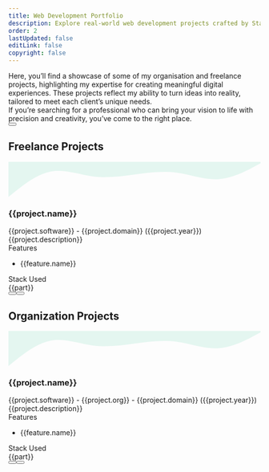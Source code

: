 ```yaml
---
title: Web Development Portfolio
description: Explore real-world web development projects crafted by Stack Seekers. From scalable SaaS apps to stunning websites, see how we build digital experiences that drive results. Freelance projects in custom web and app development, including booking platforms, dashboards, and analytics tools. Built with React, Node.js, and modern tech stacks.
order: 2
lastUpdated: false
editLink: false
copyright: false
---
```

<div class="flex flex-column gap-4 my-6 line-height-4">
  <div>
    Here, you’ll find a showcase of some of my organisation and freelance
    projects, highlighting my expertise for creating meaningful digital
    experiences. These projects reflect my ability to turn ideas into reality,
    tailored to meet each client’s unique needs.
  </div>
  <div>
    If you’re searching for a professional who can bring your vision to life
    with precision and creativity, you’ve come to the right place.
  </div>
  <div>
    <a
      href="https://cal.com/stackseekers"
      size="large"
      color="deeppink"
      class="flex justify-content-center text-center no-underline mt-4"
    >
      <Button
        label="Build Your Vision with Us!"
        icon="pi pi-calendar-clock"
        severity="primary"
        raised
        rounded
      />
    </a>
  </div>
</div>

<!-- Vertical Tabs Navigation -->
<div class="p-d-flex p-flex-column p-mr-3">
  <TabView class="vertical-tabs">
    <TabPanel header="Freelance Projects">
      <h2 itemprop="name" class="hidden">Freelance Projects</h2>
      <div class="grid my-6 gap-8">
        <div
          class="vp-feature-item col-12 shadow-1 m-0 p-0"
          v-for="(project, index) in freelance"
          :id="project.name"
        >
          <svg xmlns="http://www.w3.org/2000/svg" viewBox="0 120 1440 200">
            <path
              fill="#10b981"
              fill-opacity="0.1"
              d="M0,320L40,288C80,256,160,192,240,176C320,160,400,192,480,202.7C560,213,640,203,720,192C800,181,880,171,960,181.3C1040,192,1120,224,1200,218.7C1280,213,1360,171,1400,149.3L1440,128L1440,0L1400,0C1360,0,1280,0,1200,0C1120,0,1040,0,960,0C880,0,800,0,720,0C640,0,560,0,480,0C400,0,320,0,240,0C160,0,80,0,40,0L0,0Z"
            ></path>
          </svg>
          <div>
            <div class="px-4">
              <h3 itemprop="name" class="text-4xl font-bold p-0 m-0">
                {{project.name}}
              </h3>
              <div class="text-xl mt-2" itemprop="operatingSystem">
                {{project.software}}
                <span class="text-sm mt-2"> - {{project.domain}}</span>
                <a class="text-sm mt-2 font-italic no-underline"
                  >({{project.year}})</a
                >
              </div>
            </div>
            <div
              class="flex md:flex-row flex-column"
              itemscope
              itemtype="https://schema.org/SoftwareApplication"
            >
              <div class="md:col-6 col-12 line-height-3 px-4">
                <div class="my-2 text-xl">{{project.description}}</div>
                <div class="flex flex-column mt-4 p-2" v-if="project.features">
                  <div class="my-2 text-l">Features</div>
                  <ul class="my-2 text-sm" v-for="feature in project.features">
                    <li>{{feature.name}}</li>
                  </ul>
                </div>
              </div>
              <div class="md:col-6 col-12">
                <link itemprop="applicationCategory" :href="project.schema" />
                <div v-if="project.images">
                  <div class="card" v-if="project.images.length != 1">
                    <Galleria
                      :value="project.images"
                      :responsiveOptions="responsiveOptions"
                      :numVisible="5"
                      :circular="true"
                      :showItemNavigators="true"
                      :showThumbnails="false"
                    >
                      <template #item="slotProps">
                        <img
                          :src="slotProps.item.itemImageSrc"
                          :alt="slotProps.item.alt"
                          style="width: 100%; display: block"
                          loading="eager" fetchpriority="high"
                        />
                      </template>
                      <template #thumbnail="slotProps">
                        <img
                          :src="slotProps.item.thumbnailImageSrc"
                          :alt="slotProps.item.alt"
                          style="display: block"
                          loading="eager" fetchpriority="high"
                        />
                      </template>
                    </Galleria>
                  </div>
                  <div class="card" v-else>
                    <img
                      :src="project.images[0].itemImageSrc"
                      :alt="project.images[0].alt"
                      style="width: 100%; display: block"
                      loading="eager" fetchpriority="high"
                    />
                  </div>
                </div>
              </div>
            </div>
          </div>
          <div class="flex flex-column mt-4 p-4">
            <div class="myt-2 text-l">Stack Used</div>
            <div class="flex grid mt-4 px-2">
              <Tag
                style="
                  border: 2px solid var(--border-color);
                  background: transparent;
                  color: var(--text-color);
                "
                v-for="part in project.skills"
                :key="part"
                :value="part"
                class="m-1"
              >
                <div class="flex items-center gap-2 px-1">
                  <i class="pi pi-cog" style="font-size: 1rem"></i>
                  <span class="text-base">{{part}}</span>
                </div>
              </Tag>
            </div>
            <div
              class="flex flex-row justify-content-between align-items-center gap-2"
            >
              <a
                v-if="project.link"
                :href="project.link"
                target="_blank"
                class="w-full flex flex-row no-underline mt-4"
              >
                <Button
                  label="Demo"
                  icon="pi pi-angle-double-right"
                  severity="primary"
                  raised
                  rounded
                />
              </a>
              <a
                v-if="project.codeLink"
                :href="project.codeLink"
                target="_blank"
                class="w-full flex flex-row no-underline mt-4"
              >
                <Button
                  label="Repo"
                  icon="pi pi-github"
                  severity="secondary"
                  raised
                  rounded
                />
              </a>
            </div>
          </div>
        </div>
      </div>
    </TabPanel>
    <TabPanel header="Org Projects">
        <h2 itemprop="name" class="hidden">Organization Projects</h2>
        <div class="grid my-6 gap-8">
        <div
          class="vp-feature-item col-12 shadow-1 m-0 p-0"
          v-for="(project, index) in projects"
          :id="project.name"
        >
          <svg xmlns="http://www.w3.org/2000/svg" viewBox="0 120 1440 200">
            <path
              fill="#10b981"
              fill-opacity="0.1"
              d="M0,320L40,288C80,256,160,192,240,176C320,160,400,192,480,202.7C560,213,640,203,720,192C800,181,880,171,960,181.3C1040,192,1120,224,1200,218.7C1280,213,1360,171,1400,149.3L1440,128L1440,0L1400,0C1360,0,1280,0,1200,0C1120,0,1040,0,960,0C880,0,800,0,720,0C640,0,560,0,480,0C400,0,320,0,240,0C160,0,80,0,40,0L0,0Z"
            ></path>
          </svg>
          <div>
            <div class="px-4">
              <h3 itemprop="name" class="text-4xl font-bold p-0 m-0">
                {{project.name}}
              </h3>
              <div class="text-xl mt-2" itemprop="operatingSystem">
                {{project.software}}
                <span class="text-sm mt-2"> - {{project.org}}</span>
                <span class="text-sm mt-2 font-italic">
                  - {{project.domain}}</span
                >
                <a class="text-sm mt-2 font-italic no-underline"
                  >({{project.year}})</a
                >
              </div>
            </div>
            <div
              class="flex md:flex-row flex-column"
              itemscope
              itemtype="https://schema.org/SoftwareApplication"
            >
              <div class="md:col-6 col-12 px-4">
                <div class="my-2 text-xl line-height-3">
                  {{project.description}}
                </div>
                <div class="flex flex-column mt-4 p-2" v-if="project.features">
                  <div class="my-2 text-l">Features</div>
                  <ul class="my-2 text-sm" v-for="feature in project.features">
                    <li class="line-height-3">{{feature.name}}</li>
                  </ul>
                </div>
              </div>
              <div class="md:col-6 col-12">
                <link itemprop="applicationCategory" :href="project.schema" />
                <div v-if="project.images">
                  <div class="card" v-if="project.images.length != 1">
                    <Galleria
                      :value="project.images"
                      :responsiveOptions="responsiveOptions"
                      :numVisible="5"
                      :circular="true"
                      :showItemNavigators="true"
                      :showThumbnails="false"
                      :pt="{
                        prevButton: { 'aria-label': 'Previous image' },
                        nextButton: { 'aria-label': 'Next image' }
                      }"
                    >
                      <template #item="slotProps">
                        <img
                          :src="slotProps.item.itemImageSrc"
                          :alt="slotProps.item.alt"
                          style="width: 100%; display: block"
                          loading="eager" fetchpriority="high"
                        />
                      </template>
                      <template #thumbnail="slotProps">
                        <img
                          :src="slotProps.item.thumbnailImageSrc"
                          :alt="slotProps.item.alt"
                          style="display: block"
                          loading="eager" fetchpriority="high"
                        />
                      </template>
                    </Galleria>
                  </div>
                  <div class="card" v-else>
                    <img
                      :src="project.images[0].itemImageSrc"
                      :alt="project.images[0].alt"
                      style="width: 100%; display: block"
                      loading="eager" fetchpriority="high"
                    />
                  </div>
                </div>
              </div>
            </div>
          </div>
          <div class="flex flex-column mt-4 p-4">
            <div class="mt-2 text-l">Stack Used</div>
            <div class="flex grid mt-4 px-2">
              <Tag
                style="
                  border: 2px solid var(--border-color);
                  background: transparent;
                  color: var(--text-color);
                "
                v-for="part in project.skills"
                :key="part"
                :value="part"
                class="m-1"
              >
                <div class="flex items-center gap-2 px-1">
                  <i class="pi pi-cog" style="font-size: 1rem"></i>
                  <span class="text-base">{{part}}</span>
                </div>
              </Tag>
            </div>
            <div
              class="flex flex-row justify-content-between align-items-center gap-2"
            >
              <a
                v-if="project.link"
                :href="project.link"
                target="_blank"
                class="w-full flex flex-row no-underline mt-4"
              >
                <Button
                  label="Live Demo"
                  icon="pi pi-angle-double-right"
                  severity="primary"
                  raised
                  rounded
                />
              </a>
              <a
                v-if="project.codeLink"
                :href="project.codeLink"
                target="_blank"
                class="w-full flex flex-row no-underline mt-4"
              >
                <Button
                  label="Repo"
                  icon="pi pi-github"
                  severity="secondary"
                  raised
                  rounded
                />
              </a>
            </div>
          </div>
        </div>
      </div>
    </TabPanel>
  </TabView>
</div>

<script setup lang="ts">
  import { ref } from "vue";

  const images = ref();
  const responsiveOptions = ref([
    {
      breakpoint: "1300px",
      numVisible: 4,
    },
    {
      breakpoint: "575px",
      numVisible: 1,
    },
  ]);

  const projects = [
    {
      name: "Trokka Attraction",
      description: "Book Attractions and Tours for Your Next Holiday",
      skills: [
        "Javascript",
        "ES6",
        "VueJs",
        "Vuex",
        "Axios",
        "API integration",
        "ExpressJS",
        "MongoDB",
        "Git",
        "EC2",
      ],
      software: "Web",
      features: [
        {
          name: "Show Tours and Attraction of Malaysia",
        },
        {
          name: "Popular activities based on rating and demand",
        },
        {
          name: "Activities and details based on location",
        },
        {
          name: "Book and share attractions with other people",
        },
        {
          name: "Discount system based on promo code",
        },
        {
          name: "Payment system using Boost wallet and other payment methods",
        },
        {
          name: "Custom CMS backend system to add, update, and delete tours and attractions",
        },
      ],
      org: "Catch That Bus",
      year: "2019",
      domain: "Leisure, travel, and tourism",
      schema: "https://schema.org/DeveloperApplication",
      link: "https://m.trokka.com/attraction",
      images: [
        {
          itemImageSrc: "/img/projects/trokka.webp",
          thumbnailImageSrc: "/img/projects/trokka.webp",
          alt: "Trokka.com | Book Attractions and Tours for Your Next Holiday",
          title:
            "Trokka.com | Book Attractions and Tours for Your Next Holiday",
        },
      ],
    },
    {
      name: "Catch That Bus",
      description: "Book Malaysia and Singapore bus tickets online.",
      skills: [
        "Javascript",
        "ES6",
        "VueJs",
        "Vuex",
        "Vite",
        "Axios",
        "Cordova",
        "API integration",
        "ExpressJS",
        "MongoDB",
        "Git",
        "EC2",
        "Eslint",
        "Prettier",
      ],
      software: "Web / IOS APP",
      features: [
        {
          name: "Search for a bus by choosing from the destination and to the destination in Malaysia for dates.",
        },
        {
          name: "Sort and filter on available buses",
        },
        {
          name: "Seat visualization of a bus",
        },
        {
          name: "Booking system to handle concurrent requests",
        },
        {
          name: "Discount system based on coupon code",
        },
        {
          name: "Insurance integration for travellers",
        },
        {
          name: "Payment system using wallets and cards",
        },
        {
          name: "Webview for Boost wallet",
        },
        {
          name: "Multiple language support",
        },
        {
          name: "Multiple Currency support",
        },
        {
          name: "Bus Booked history",
        },
        {
          name: "Bus onboarding system for admin and bus operator",
        },
      ],
      org: "Catch That Bus",
      year: "2019",
      domain: "Leisure, travel, and tourism",
      schema: "https://schema.org/DeveloperApplication",
      // link: "https://m.catchthatbus.com",
      iosLink: "https://apps.apple.com/my/app/catchthatbus/id1025824078",
      images: [
        {
          itemImageSrc: "/img/projects/catchthatbus.webp",
          thumbnailImageSrc: "/img/projects/catchthatbus.webp",
          alt: "Book Malaysia and Singapore bus tickets online. | CatchThatBus",
          title:
            "Book Malaysia and Singapore bus tickets online. | CatchThatBus",
        },
        {
          itemImageSrc:
            "https://is1-ssl.mzstatic.com/image/thumb/Purple113/v4/ad/b9/3b/adb93b8f-08b6-ac23-8f9e-906f7b2529c2/pr_source.png/230x0w.png",
          thumbnailImageSrc:
            "https://is1-ssl.mzstatic.com/image/thumb/Purple113/v4/ad/b9/3b/adb93b8f-08b6-ac23-8f9e-906f7b2529c2/pr_source.png/230x0w.png",
          alt: "IOS app for booking Malaysia and Singapore bus tickets online | CatchThatBus",
          title: "Title 1",
        },
      ],
    },
    {
      name: "Partner Dashboard Upstox",
      description: "Open a sub-broker account with Upstox.",
      skills: ["AngularJS", "MongoDB", "MSSQL", "LoopbackJS"],
      software: "Web",
      features: [
        {
          name: "Refer and earn program",
        },
        {
          name: "Track lead referred",
        },
        {
          name: "Ambassador program",
        },
        {
          name: "Royalty program",
        },
        {
          name: "Track customer referred",
        },
        {
          name: "Dashboard to show earnings based on the program",
        },
        {
          name: "Search by name and UCC",
        },
        {
          name: "Earning report based on the customer trade",
        },
      ],
      org: "Upstox",
      year: "2018",
      domain: "Fintech",
      schema: "https://schema.org/BusinessApplication",
      link: "https://upstox.com/sub-broker/",
      images: [
        {
          itemImageSrc: "/img/projects/partnerUpstox/partnerUpstox.webp",
          thumbnailImageSrc: "/img/projects/partnerUpstox/partnerUpstox.webp",
          alt: "Open a sub-broker account with Upstox.",
          title: "Open a sub-broker account with Upstox.",
        },
        {
          itemImageSrc: "/img/projects/partnerUpstox/dashboard.webp",
          thumbnailImageSrc: "/img/projects/partnerUpstox/dashboard.webp",
          alt: "Open a sub-broker account with Upstox.",
          title: "Open a sub-broker account with Upstox.",
        },
        {
          itemImageSrc: "/img/projects/partnerUpstox/leads.webp",
          thumbnailImageSrc: "/img/projects/partnerUpstox/leads.webp",
          alt: "Open a sub-broker account with Upstox.",
          title: "Open a sub-broker account with Upstox.",
        },
        {
          itemImageSrc: "/img/projects/partnerUpstox/customer.webp",
          thumbnailImageSrc: "/img/projects/partnerUpstox/customer.webp",
          alt: "Open a sub-broker account with Upstox.",
          title: "Open a sub-broker account with Upstox.",
        },
        {
          itemImageSrc: "/img/projects/partnerUpstox/earning.webp",
          thumbnailImageSrc: "/img/projects/partnerUpstox/earning.webp",
          alt: "Open a sub-broker account with Upstox.",
          title: "Open a sub-broker account with Upstox.",
        },
      ],
    },
    {
      name: "Open Demat Account for Upstox",
      description:
        "Open a Demat Account Online: Demat Account Opening at Upstox",
      skills: ["AngularJS", "MongoDB", "MSSQL", "LoopbackJS", "Digital Ocean"],
      software: "Web",
      features: [
        {
          name: "Open a Demat account with document upload.",
        },
        {
          name: "PAN, Aadhar, IPV, and cancelled check verification",
        },
        {
          name: "Lead to CRM system",
        },
        {
          name: "Scrutiny of lead",
        },
        {
          name: "Upload details to NSE, BSE, and MCX",
        },
        {
          name: "Report based on the flow of lead",
        },
      ],
      org: "Upstox",
      year: "2017",
      domain: "Fintech",
      schema: "https://schema.org/BusinessApplication",
      link: "https://upstox.com/open-demat-account/",
      images: [
        {
          itemImageSrc: "/img/projects/openDemat.webp",
          thumbnailImageSrc: "/img/projects/openDemat.webp",
          alt: "Open a Demat Account Online: Demat Account Opening at Upstox",
          title: "Open a Demat Account Online: Demat Account Opening at Upstox",
        },
      ],
    },
    {
      name: "CallMatrix",
      description: "Call Intelligence, Marketing, and Analytics Platform",
      skills: ["NodeJS", "MongoDB", "MSSQL", "HapiJS", "Digital Ocean"],
      software: "Web",
      features: [
        {
          name: "Create a campaign for the call",
        },
        {
          name: "Create a bundle of campaigns for the call",
        },
        {
          name: "Buy local & toll-free numbers",
        },
        {
          name: "Call Recording and Off-Hour Call Handling",
        },
        {
          name: "Funnel to redirect the call based on the multi-level IVR",
        },
        {
          name: "Report of bundle, CDR, and offer based on hour, week, and geolocation",
        },
        {
          name: "Dashboard to get a birds-eye view",
        },
        {
          name: "Google AdWords API integration",
        },
        {
          name: "User authorization based on role",
        },
      ],
      org: "Mobistreak",
      year: "2015",
      domain: "Digital Marketing",
      schema: "https://schema.org/BusinessApplication",
      link: "https://callmatrix.io/",
      images: [
        {
          itemImageSrc: "/img/projects/callmatrix/callmatrix.webp",
          thumbnailImageSrc: "/img/projects/callmatrix/callmatrix.webp",
          alt: "CallMatrix - Call Intelligence, Marketing, and Analytics Platform",
          title: "Title 1",
        },
        {
          itemImageSrc: "/img/projects/callmatrix/mobistreak.webp",
          thumbnailImageSrc: "/img/projects/callmatrix/mobistreak.webp",
          alt: "CallMatrix - Call Intelligence, Marketing, and Analytics Platform",
          title: "Title 1",
        },
      ],
    },
  ];

  const freelance = [
    {
      name: "Qatar Airways widget",
      description:
        "Book flights to destinations around the world with Qatar Airways and fly on board an award-winning airline. Enjoy special fares, collect Avios, and more.",
      skills: [
        "Javascript",
        "ES6",
        "Vue3",
        "Landingi",
        "Pinia",
        "Vite",
        "Axios",
        "Express",
        "API integration",
        "MongoDB",
        "Git",
        "EC2",
        "Eslint",
        "Prettier",
      ],
      software: "Web",
      features: [
        {
          name: "Widget for Flight Booking",
        },
        {
          name: "Widget for Flight + Hotel Booking",
        },
        {
          name: "Widget for Transfer Booking",
        },
        {
          name: "Use widget with any CMS Platform like Landingi",
        },
      ],
      org: "TUI",
      year: "2021",
      domain: "Leisure, travel, and tourism",
      schema: "https://schema.org/DeveloperApplication",
      link: "https://holidays.qatarairways.com/en-in/avios",
      images: [
        {
          itemImageSrc: "/img/projects/quatar/placeholder.webp",
          thumbnailImageSrc: "/img/projects/quatar/placeholder.webp",
          alt: "Quatar Airways",
          title: "Quatar Airways",
        },
        {
          itemImageSrc: "/img/projects/quatar/qutar_airways.webp",
          thumbnailImageSrc: "/img/projects/quatar/qutar_airways.webp",
          alt: "Quatar Airways",
          title: "Quatar Airways",
        },
        {
          itemImageSrc: "/img/projects/quatar/thumbnail.webp",
          thumbnailImageSrc: "/img/projects/quatar/thumbnail.webp",
          alt: "Quatar Airways",
          title: "Quatar Airways",
        },
        {
          itemImageSrc: "/img/projects/quatar/quatar.webp",
          thumbnailImageSrc: "/img/projects/quatar/quatar.webp",
          alt: "Quatar Airways",
          title: "Quatar Airways",
        },
      ],
    },
    {
      name: "Recipes",
      description: "Recipes: Social Network",
      skills: [
        "Javascript",
        "ES6",
        "Vue3",
        "Pinia",
        "Vite",
        "Axios",
        "Express",
        "API integration",
        "MongoDB",
        "Git",
        "EC2",
        "Eslint",
        "Prettier",
      ],
      software: "Web",
      features: [
        {
          name: "Authentication with Incognigo pool",
        },
        {
          name: "Create and Share recipes with friends",
        },
        {
          name: "Search recipes",
        },
        {
          name: "List and share your recipes direction or ingradients",
        },
        {
          name: "Rate and review for recipe",
        },
      ],
      org: "Freelance",
      year: "2020",
      domain: "Food Blogging",
      schema: "https://schema.org/DeveloperApplication",
      link: "http://recipes-client.s3-website.ap-south-1.amazonaws.com/",
      codeLink: "https://github.com/heartstchr/recipe",
      images: [
        {
          itemImageSrc: "/img/projects/recipe/login.webp",
          thumbnailImageSrc: "/img/projects/recipe/login.webp",
          alt: "Recipes - Social Network | Recipes",
          title: "Recipes - Social Network | Recipes",
        },
        {
          itemImageSrc: "/img/projects/recipe/register.webp",
          thumbnailImageSrc: "/img/projects/recipe/register.webp",
          alt: "Recipes - Social Network | Recipes",
          title: "Recipes - Social Network | Recipes",
        },
        {
          itemImageSrc: "/img/projects/recipe/home.webp",
          thumbnailImageSrc: "/img/projects/recipe/home.webp",
          alt: "Recipes - Social Network | Recipes",
          title: "Recipes - Social Network | Recipes",
        },
        {
          itemImageSrc: "/img/projects/recipe/direction.webp",
          thumbnailImageSrc: "/img/projects/recipe/direction.webp",
          alt: "Recipes - Social Network | Recipes",
          title: "Recipes - Social Network | Recipes",
        },
        {
          itemImageSrc: "/img/projects/recipe/ingredients.webp",
          thumbnailImageSrc: "/img/projects/recipe/ingredients.webp",
          alt: "Recipes - Social Network | Recipes",
          title: "Recipes - Social Network | Recipes",
        },
        {
          itemImageSrc: "/img/projects/recipe/addrecipe.webp",
          thumbnailImageSrc: "/img/projects/recipe/addrecipe.webp",
          alt: "Recipes - Social Network | Recipes",
          title: "Recipes - Social Network | Recipes",
        },
        {
          itemImageSrc: "/img/projects/recipe/addsteps.webp",
          thumbnailImageSrc: "/img/projects/recipe/addsteps.webp",
          alt: "Recipes - Social Network | Recipes",
          title: "Recipes - Social Network | Recipes",
        },
        {
          itemImageSrc: "/img/projects/recipe/search.webp",
          thumbnailImageSrc: "/img/projects/recipe/search.webp",
          alt: "Recipes - Social Network | Recipes",
          title: "Recipes - Social Network | Recipes",
        },
        {
          itemImageSrc: "/img/projects/recipe/share.webp",
          thumbnailImageSrc: "/img/projects/recipe/share.webp",
          alt: "Recipes - Social Network | Recipes",
          title: "Recipes - Social Network | Recipes",
        },
        {
          itemImageSrc: "/img/projects/recipe/mobile-home.webp",
          thumbnailImageSrc: "/img/projects/recipe/mobile-home.webp",
          alt: "Recipes - Social Network | Recipes",
          title: "Recipes - Social Network | Recipes",
        },
        {
          itemImageSrc: "/img/projects/recipe/mobile-add-recipe.webp",
          thumbnailImageSrc: "/img/projects/recipe/mobile-add-recipe.webp",
          alt: "Recipes - Social Network | Recipes",
          title: "Recipes - Social Network | Recipes",
        },
        {
          itemImageSrc: "/img/projects/recipe/mobile-menu-left.webp",
          thumbnailImageSrc: "/img/projects/recipe/mobile-menu-left.webp",
          alt: "Recipes - Social Network | Recipes",
          title: "Recipes - Social Network | Recipes",
        },
        {
          itemImageSrc: "/img/projects/recipe/mobile-profile.webp",
          thumbnailImageSrc: "/img/projects/recipe/mobile-profile.webp",
          alt: "Recipes - Social Network | Recipes",
          title: "Recipes - Social Network | Recipes",
        },
        {
          itemImageSrc: "/img/projects/recipe/mobile-profile2.webp",
          thumbnailImageSrc: "/img/projects/recipe/mobile-profile2.webp",
          alt: "Recipes - Social Network | Recipes",
          title: "Recipes - Social Network | Recipes",
        },
        {
          itemImageSrc: "/img/projects/recipe/mobileshare.webp",
          thumbnailImageSrc: "/img/projects/recipe/mobileshare.webp",
          alt: "Recipes - Social Network | Recipes",
          title: "Recipes - Social Network | Recipes",
        },
      ],
    },
    {
      name: "Tv maze",
      description: "TVmaze: Add TV information to your website or app.",
      skills: [
        "Javascript",
        "ES6",
        "VueJs",
        "Vuex",
        "Vite",
        "Axios",
        "API integration",
        "MongoDB",
        "Git",
        "EC2",
        "Eslint",
        "Prettier",
      ],
      software: "Web",
      features: [
        {
          name: "Popular Tv shows sorted based on rating",
        },
        {
          name: "Tv shows based on genre",
        },
        {
          name: "Search Tv shows",
        },
        {
          name: "Details Tv shows",
        },
        {
          name: "Episodes, cast and crew of a Tv shows",
        },
      ],
      org: "Freelance",
      year: "2020",
      domain: "Entertainment",
      schema: "https://schema.org/DeveloperApplication",
      link: "https://heartstchr.github.io/tvmaze/",
      codeLink: "https://github.com/heartstchr/tvshows",
      images: [
        {
          itemImageSrc: "/img/projects/tvmaze/tvmaze-home.webp",
          thumbnailImageSrc: "/img/projects/tvmaze/tvmaze-home.webp",
          alt: "TVmaze - Add TV information to your website or app. | Tv maze",
          title:
            "TVmaze - Add TV information to your website or app. | Tv maze",
        },
        {
          itemImageSrc: "/img/projects/tvmaze/search.webp",
          thumbnailImageSrc: "/img/projects/tvmaze/search.webp",
          alt: "TVmaze - Add TV information to your website or app. | Tv maze",
          title:
            "TVmaze - Add TV information to your website or app. | Tv maze",
        },
        {
          itemImageSrc: "/img/projects/tvmaze/season.webp",
          thumbnailImageSrc: "/img/projects/tvmaze/season.webp",
          alt: "TVmaze - Add TV information to your website or app. | Tv maze",
          title:
            "TVmaze - Add TV information to your website or app. | Tv maze",
        },
        {
          itemImageSrc: "/img/projects/tvmaze/cast.webp",
          thumbnailImageSrc: "/img/projects/tvmaze/cast.webp",
          alt: "TVmaze - Add TV information to your website or app. | Tv maze",
          title:
            "TVmaze - Add TV information to your website or app. | Tv maze",
        },
        {
          itemImageSrc: "/img/projects/tvmaze/tvmaze.webp",
          thumbnailImageSrc: "/img/projects/tvmaze/tvmaze.webp",
          alt: "TVmaze - Add TV information to your website or app. | Tv maze",
          title:
            "TVmaze - Add TV information to your website or app. | Tv maze",
        },
      ],
    },
    {
      name: "Command Line Dictionary",
      description: "CLI for Dictionary",
      software: "Terminal",
      features: [
        {
          name: "Create help command for available commands",
        },
        {
          name: "Defination of a word",
        },
        {
          name: "Synonyms and antonyms of a word",
        },
        {
          name: "Get example sentence from a word",
        },
        {
          name: "Get word of the day",
        },
        {
          name: "Play word game",
        },
      ],
      org: "Freelance",
      year: "2020",
      domain: "Ed Tech",
      skills: ["Inquirer", "Commander", "Plop", "Eslint", "Prettier"],
      schema: "https://schema.org/DeveloperApplication",
      codeLink: "https://github.com/heartstchr/dic",
      images: [
        {
          itemImageSrc: "/img/projects/dictionary.webp",
          thumbnailImageSrc: "/img/projects/dictionary.webp",
          alt: "CLI for Dictionary",
          title: "Title 1",
        },
      ],
    },
    {
      name: "Stock Market",
      description: "Consuming socket data and plotting a real-time D3 graph",
      skills: ["D3JS", "VueJS", "NodeJS"],
      software: "Web",
      features: [
        {
          name: "Show realtime charts of a unit",
        },
        {
          name: "Show history of a unit in charts",
        },
      ],
      org: "Freelance",
      year: "2016",
      domain: "Fintech",
      schema: "https://schema.org/BusinessApplication",
      codeLink: "https://github.com/heartstchr/StockMarket",
      images: [
        {
          itemImageSrc: "/img/projects/stocks.webp",
          thumbnailImageSrc: "/img/projects/stocks.webp",
          alt: "Consuming socket data and plotting a real-time D3 graph",
          title: "Title 1",
        },
      ],
    },
  ];
</script>
